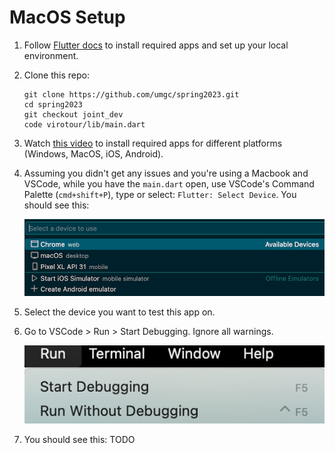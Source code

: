 # MacOS Setup

1. Follow [Flutter docs](https://docs.flutter.dev/get-started/install) to install required apps and set up your local environment.
1. Clone this repo:
    ```
    git clone https://github.com/umgc/spring2023.git
    cd spring2023
    git checkout joint_dev
    code virotour/lib/main.dart
    ```
1. Watch [this video](https://www.youtube.com/watch?v=ZSWfgxrxN0M) to install required apps for different platforms (Windows, MacOS, iOS, Android).
1. Assuming you didn't get any issues and you're using a Macbook and VSCode, while you have the `main.dart` open, use VSCode's Command Palette (`cmd+shift+P`), type or select: `Flutter: Select Device`. You should see this:

    <div style='float: center'>
        <img style='width: 800px' src="./assets/img/macos_setup/mac_os_setup_1.png"></img>
    </div>

1. Select the device you want to test this app on.
1. Go to VSCode > Run > Start Debugging. Ignore all warnings.

    <div style='float: center'>
        <img style='width: 800px' src="./assets/img/macos_setup/mac_os_setup_2.png"></img>
    </div>

1. You should see this:
    TODO